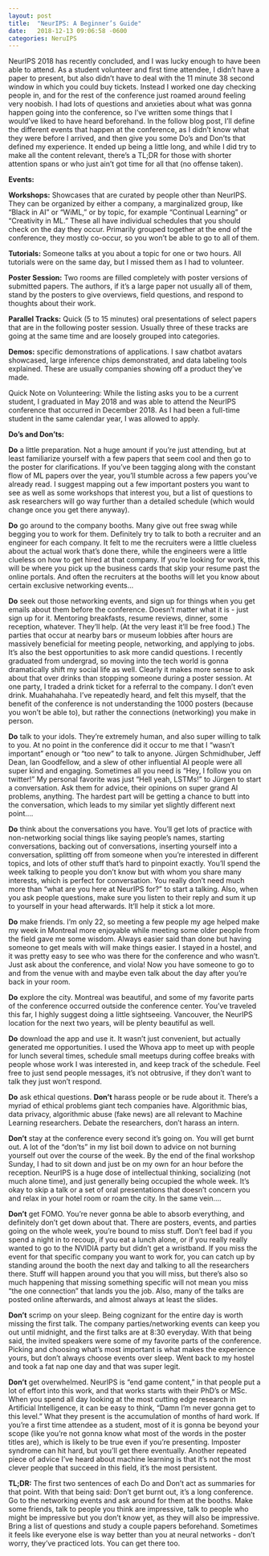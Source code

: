 ```yaml
---
layout: post
title:  "NeurIPS: A Beginner’s Guide"
date:   2018-12-13 09:06:58 -0600
categories: NeruIPS 
---
```


NeurIPS 2018 has recently concluded, and I was lucky enough to have been able to attend. As a student volunteer and first time attendee, I didn’t have a paper to present, but also didn’t have to deal with the 11 minute 38 second window in which you could buy tickets. Instead I worked one day checking people in, and for the rest of the conference just roamed around feeling very noobish. I had lots of questions and anxieties about what was gonna happen going into the conference, so I’ve written some things that I would’ve liked to have heard beforehand. In the follow blog post, I’ll define the different events that happen at the conference, as I didn’t know what they were before I arrived, and then give you some Do’s and Don’ts that defined my experience. It ended up being a little long, and while I did try to make all the content relevant, there’s a TL;DR for those with shorter attention spans or who just ain’t got time for all that (no offense taken). 

**Events:**

**Workshops:** Showcases that are curated by people other than NeurIPS. They can be organized by either a company, a marginalized group, like “Black in AI” or “WiML,” or by topic, for example “Continual Learning” or “Creativity in ML.” These all have individual schedules that you should check on the day they occur. Primarily grouped together at the end of the conference, they mostly co-occur, so you won’t be able to go to all of them. 

**Tutorials:** Someone talks at you about a topic for one or two hours. All tutorials were on the same day, but I missed them as I had to volunteer. 

**Poster Session:** Two rooms are filled completely with poster versions of submitted papers. The authors, if it’s a large paper not usually all of them, stand by the posters to give overviews, field questions, and respond to thoughts about their work. 

**Parallel Tracks:** Quick (5 to 15 minutes) oral presentations of select papers that are in the following poster session. Usually three of these tracks are going at the same time and are loosely grouped into categories. 

**Demos:** specific demonstrations of applications. I saw chatbot avatars showcased, large inference chips demonstrated, and data labeling tools explained. These are usually companies showing off a product they’ve made. 

Quick Note on Volunteering: While the listing asks you to be a current student, I graduated in May 2018 and was able to attend the NeurIPS conference that occurred in December 2018. As I had been a full-time student in the same calendar year, I was allowed to apply. 

**Do’s and Don’ts:**

**Do** a little preparation. Not a huge amount if you’re just attending, but at least familiarize yourself with a few papers that seem cool and then go to the poster for clarifications. If you’ve been tagging along with the constant flow of ML papers over the year, you’ll stumble across a few papers you’ve already read. I suggest mapping out a few important posters you want to see as well as some workshops that interest you, but a list of questions to ask researchers will go way further than a detailed schedule (which would change once you get there anyway).

**Do** go around to the company booths. Many give out free swag while begging you to work for them. Definitely try to talk to both a recruiter and an engineer for each company. It felt to me the recruiters were a little clueless about the actual work that’s done there, while the engineers were a little clueless on how to get hired at that company. If you’re looking for work, this will be where you pick up the business cards that skip your resume past the online portals. And often the recruiters at the booths will let you know about certain exclusive networking events...

**Do** seek out those networking events, and sign up for things when you get emails about them before the conference. Doesn’t matter what it is - just sign up for it. Mentoring breakfasts, resume reviews, dinner, some reception, whatever. They’ll help. (At the very least it’ll be free food.) The parties that occur at nearby bars or museum lobbies after hours are massively beneficial for meeting people, networking, and applying to jobs. It’s also the best opportunities to ask more candid questions. I recently graduated from undergrad, so moving into the tech world is gonna dramatically shift my social life as well. Clearly it makes more sense to ask about that over drinks than stopping someone during a poster session. At one party, I traded a drink ticket for a referral to the company. I don’t even drink. Muahahahaha. I’ve repeatedly heard, and felt this myself, that the benefit of the conference is not understanding the 1000 posters (because you won’t be able to), but rather the connections (networking) you make in person. 

**Do** talk to your idols. They’re extremely human, and also super willing to talk to you. At no point in the conference did it occur to me that I “wasn’t important” enough or “too new” to talk to anyone. Jürgen Schmidhuber, Jeff Dean, Ian Goodfellow, and a slew of other influential AI people were all super kind and engaging. Sometimes all you need is “Hey, I follow you on twitter!” My personal favorite was just “Hell yeah, LSTMs!” to Jürgen to start a conversation. Ask them for advice, their opinions on super grand AI problems, anything. The hardest part will be getting a chance to butt into the conversation, which leads to my similar yet slightly different next point….

**Do** think about the conversations you have. You’ll get lots of practice with non-networking social things like saying people’s names, starting conversations, backing out of conversations, inserting yourself into a conversation, splitting off from someone when you’re interested in different topics, and lots of other stuff that’s hard to pinpoint exactly. You’ll spend the week talking to people you don’t know but with whom you share many interests, which is perfect for conversation. You really don’t need much more than “what are you here at NeurIPS for?” to start a talking. Also, when you ask people questions, make sure you listen to their reply and sum it up to yourself in your head afterwards. It’ll help it stick a lot more. 

**Do** make friends. I’m only 22, so meeting a few people my age helped make my week in Montreal more enjoyable while meeting some older people from the field gave me some wisdom. Always easier said than done but having someone to get meals with will make things easier. I stayed in a hostel, and it was pretty easy to see who was there for the conference and who wasn’t. Just ask about the conference, and viola! Now you have someone to go to and from the venue with and maybe even talk about the day after you’re back in your room.

**Do** explore the city. Montreal was beautiful, and some of my favorite parts of the conference occurred outside the conference center. You’ve traveled this far, I highly suggest doing a little sightseeing. Vancouver, the NeurIPS location for the next two years, will be plenty beautiful as well. 

**Do** download the app and use it. It wasn’t just convenient, but actually generated me opportunities. I used the Whova app to meet up with people for lunch several times, schedule small meetups during coffee breaks with people whose work I was interested in, and keep track of the schedule. Feel free to just send people messages, it’s not obtrusive, if they don’t want to talk they just won’t respond. 

**Do** ask ethical questions. **Don’t** harass people or be rude about it. There’s a myriad of ethical problems giant tech companies have. Algorithmic bias, data privacy, algorithmic abuse (fake news) are all relevant to Machine Learning researchers. Debate the researchers, don’t harass an intern. 

**Don’t** stay at the conference every second it’s going on. You will get burnt out. A lot of the “don’ts” in my list boil down to advice on not burning yourself out over the course of the week. By the end of the final workshop Sunday, I had to sit down and just be on my own for an hour before the reception. NeurIPS is a huge dose of intellectual thinking, socializing (not much alone time), and just generally being occupied the whole week. It’s okay to skip a talk or a set of oral presentations that doesn’t concern you and relax in your hotel room or roam the city. In the same vein….

**Don’t** get FOMO. You’re never gonna be able to absorb everything, and definitely don’t get down about that. There are posters, events, and parties going on the whole week, you’re bound to miss stuff. Don’t feel bad if you spend a night in to recoup, if you eat a lunch alone, or if you really really wanted to go to the NVIDIA party but didn’t get a wristband. If you miss the event for that specific company you want to work for, you can catch up by standing around the booth the next day and talking to all the researchers there. Stuff will happen around you that you will miss, but there’s also so much happening that missing something specific will not mean you miss “the one connection” that lands you the job. Also, many of the talks are posted online afterwards, and almost always at least the slides.

**Don’t** scrimp on your sleep. Being cognizant for the entire day is worth missing the first talk. The company parties/networking events can keep you out until midnight, and the first talks are at 8:30 everyday. With that being said, the invited speakers were some of my favorite parts of the conference. Picking and choosing what’s most important is what makes the experience yours, but don’t always choose events over sleep. Went back to my hostel and took a fat nap one day and that was super legit. 

**Don’t** get overwhelmed. NeurIPS is “end game content,” in that people put a lot of effort into this work, and that works starts with their PhD’s or MSc. When you spend all day looking at the most cutting edge research in Artificial Intelligence, it can be easy to think, “Damn I’m never gonna get to this level.” What they present is the accumulation of months of hard work. If you’re a first time attendee as a student, most of it is gonna be beyond your scope (like you’re not gonna know what most of the words in the poster titles are), which is likely to be true even if you’re presenting. Imposter syndrome can hit hard, but you’ll get there eventually. Another repeated piece of advice I’ve heard about machine learning is that it’s not the most clever people that succeed in this field, it’s the most persistent. 

**TL;DR:** The first two sentences of each Do and Don’t act as summaries for that point. With that being said: Don’t get burnt out, it’s a long conference. Go to the networking events and ask around for them at the booths. Make some friends, talk to people you think are impressive, talk to people who might be impressive but you don’t know yet, as they will also be impressive. Bring a list of questions and study a couple papers beforehand. Sometimes it feels like everyone else is way better than you at neural networks - don’t worry, they’ve practiced lots. You can get there too. 

